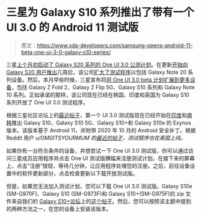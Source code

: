 # 三星为 Galaxy S10 系列推出了带有一个 UI 3.0 的 Android 11 测试版

> 原文：<https://www.xda-developers.com/samsung-opens-android-11-beta-one-ui-3-0-galaxy-s10-series/>

三星[上个月初启动了 Galaxy S20 系列的 One UI 3.0 公测计划](https://www.xda-developers.com/samsung-announces-android-11-one-ui-3-public-beta-galaxy-s20/)。在更新[开始向 Galaxy S20 用户推出](https://www.xda-developers.com/exynos-samsung-galaxy-s20-one-ui-3-0-public-beta-android-11/)几周后，该公司[扩大了测试程序](https://www.xda-developers.com/samsung-galaxy-note-20-one-ui-3-0-beta-update-starting-roll-out/)以包括 Galaxy Note 20 系列设备。然后，本月早些时候，三星宣布将[将 One UI 3.0 beta 计划扩展到更多设备](https://www.xda-developers.com/samsung-expand-one-ui-3-0-beta-galaxy-z-fold-2-z-flip-5g-s10-note-10-series/)，包括 Galaxy Z Fold 2、Galaxy Z Flip 5G、Galaxy S10 系列和 Galaxy Note 10 系列。正如承诺的那样，该公司现在已经在韩国、印度和英国为 Galaxy S10 系列开放了 One UI 3.0 测试程序。

根据三星社区论坛上的[最近帖子](https://r2.community.samsung.com/t5/Galaxy-S/OneUI-3-0-on-s10/td-p/6180607)，第一个 UI 3.0 测试版现在已经开始在[印度](https://r2.community.samsung.com/t5/Galaxy-S/s10-plus-ui3-0-beta/td-p/6180735)和[南韩](https://r1.community.samsung.com/t5/%EA%B0%A4%EB%9F%AD%EC%8B%9C-s/%EB%B2%A0%ED%83%80-%EC%97%85%EB%8D%B0%EC%9D%B4%ED%8A%B8-%ED%9B%84-%EA%B0%84%EB%9E%B5%ED%95%9C-%EC%A7%A7%EC%9D%80-%ED%9B%84%EA%B8%B0%EC%9E%85%EB%8B%88%EB%8B%A4/td-p/7859710)推出 Galaxy S10、Galaxy S10 5G、Galaxy S10+和 Galaxy S10e 的 Exynos 版本。该版本基于 Android 11，并附带 2020 年 10 月的 Android 安全补丁。根据 Reddit 用户 *u/OMGITSYOURMUM 的[最近的帖子](https://www.reddit.com/r/galaxys10/comments/k0p7em/one_3_beta_uk_is_live/)，测试程序也在英国上线。*

如果你有一台符合条件的设备，并想尝试一下 One UI 3.0 测试版，你可以通过访问三星成员应用程序并点击 One UI 测试版横幅来注册测试计划。在接下来的屏幕上，点击“注册”按钮，等待几分钟，让应用程序处理您的注册。之后，前往设备设置中的软件更新部分，点击检查更新以下载开放测试版。

但是，如果您无法加入测试计划，您可以下载 One UI 3.0 测试版。Galaxy S10e (SM-G970F)、Galaxy S10 (SM-G973F)和 Galaxy S10+(SM-G975F)的 zip 文件来自我们的 [Galaxy S10+论坛](https://forum.xda-developers.com/s10-plus)上的[这个帖子](https://forum.xda-developers.com/s10-plus/how-to/oneui-3-0-exynos-galaxy-s10-oneui-3-0-t4189957)。然后，您可以按照该主题中提到的两种方法之一，在您的设备上安装该版本。